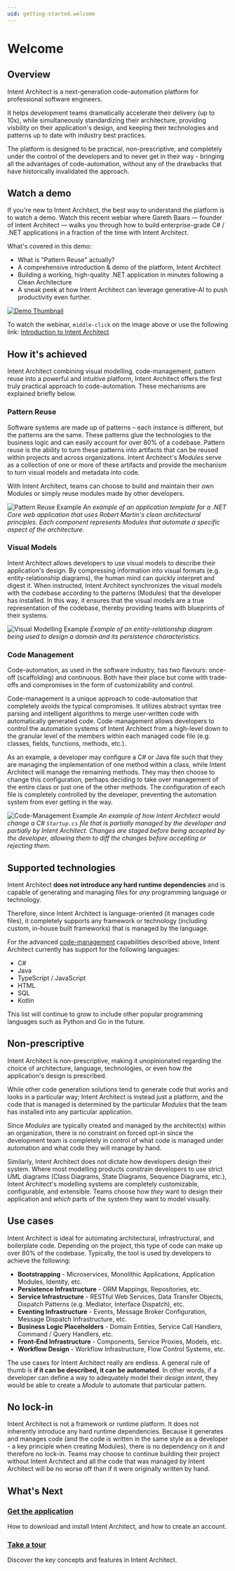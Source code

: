```yaml
---
uid: getting-started.welcome
---
```


# Welcome

## Overview

Intent Architect is a next-generation code-automation platform for professional software engineers.

It helps development teams dramatically accelerate their delivery (up to 10x), while simultaneously standardizing their architecture, providing visbility on their application's design, and keeping their technologies and patterns up to date with industry best practices.

The platform is designed to be practical, non-prescriptive, and completely under the control of the developers and to never get in their way - bringing all the advantages of code-automation, without any of the drawbacks that have historically invalidated the approach.

## Watch a demo

If you're new to Intent Architect, the best way to understand the platform is to watch a demo. Watch this recent webiar where Gareth Baars — founder of Intent Architect — walks you through how to build enterprise-grade C# / .NET applications in a fraction of the time with Intent Architect.

What's covered in this demo:

* What is "Pattern Reuse" actually?
* A comprehensive introduction & demo of the platform, Intent Architect
* Building a working, high-quality .NET application in minutes following a Clean Architecture
* A sneak peek at how Intent Architect can leverage generative-AI to push productivity even further.

[![Demo Thumbnail](images/demo-thumbnail.png)](https://intentarchitect.com/#/redirect/?category=resources&subCategory=IntroductionAndDemo)

To watch the webinar, `middle-click` on the image above or use the following link: [Introduction to Intent Architect](https://intentarchitect.com/#/redirect/?category=resources&subCategory=IntroductionAndDemo)

## How it's achieved

Intent Architect combining visual modelling, code-management, pattern reuse into a powerful and intuitive platform, Intent Architect offers the first truly practical approach to code-automation. These mechanisms are explained briefly below.

### Pattern Reuse

Software systems are made up of patterns – each instance is different, but the patterns are the same. These patterns glue the technologies to the business logic and can easily account for over 80% of a codebase. Pattern reuse is the ability to turn these patterns into artifacts that can be reused within projects and across organizations. Intent Architect's _Modules_ serve as a collection of one or more of these artifacts and provide the mechanism to turn visual models and metadata into code.

With Intent Architect, teams can choose to build and maintain their own Modules or simply reuse modules made by other developers.

![Pattern Reuse Example](images/pattern-reuse-example-dark.png)
_An example of an application template for a .NET Core web application that uses Robert Martin's clean architectural principles. Each component represents Modules that automate a specific aspect of the architecture._

### Visual Models

Intent Architect allows developers to use visual models to describe their application's design. By compressing information into visual formats (e.g. entity-relationship diagrams), the human mind can quickly interpret and digest it. When instructed, Intent Architect synchronizes the visual models with the codebase according to the patterns (Modules) that the developer has installed. In this way, it ensures that the visual models are a true representation of the codebase, thereby providing teams with blueprints of their systems.

![Visual Modelling Example](images/visual-modelling-example-dark.png)
_Example of an entity-relationship diagram being used to design a domain and its persistence characteristics._

### Code Management

Code-automation, as used in the software industry, has two flavours: once-off (scaffolding) and continuous. Both have their place but come with trade-offs and compromises in the form of customizability and control.

Code-management is a unique approach to code-automation that completely avoids the typical compromises. It utilizes abstract syntax tree parsing and intelligent algorithms to merge user-written code with automatically generated code. Code-management allows developers to control the automation systems of Intent Architect from a high-level down to the granular level of the members within each managed code file (e.g. classes, fields, functions, methods, etc.).

As an example, a developer may configure a C# or Java file such that they are managing the implementation of one method within a class, while Intent Architect will manage the remaining methods. They may then choose to change this configuration, perhaps deciding to take over management of the entire class or just one of the other methods. The configuration of each file is completely controlled by the developer, preventing the automation system from ever getting in the way.

![Code-Management Example](images/code-management-example-dark.png)
_An example of how Intent Architect would change a C# `Startup.cs` file that is partially managed by the developer and partially by Intent Architect. Changes are staged before being accepted by the developer, allowing them to diff the changes before accepting or rejecting them._

## Supported technologies

Intent Architect **does not introduce any hard runtime dependencies** and is capable of generating and managing files for _any_ programming language or technology.

Therefore, since Intent Architect is language-oriented (it manages code files), it completely supports any framework or technology (including custom, in-house built frameworks) that is managed by the language.

For the advanced [code-management](#code-management) capabilities described above, Intent Architect currently has support for the following languages:

- C#
- Java
- TypeScript / JavaScript
- HTML
- SQL
- Kotlin

This list will continue to grow to include other popular programming languages such as Python and Go in the future.

## Non-prescriptive

Intent Architect is non-prescriptive, making it unopinionated regarding the choice of architecture, language, technologies, or even how the application's design is prescribed.

While other code generation solutions tend to generate code that works and looks in a particular way; Intent Architect is instead just a platform, and the code that is managed is determined by the particular _Modules_ that the team has installed into any particular application.

Since _Modules_ are typically created and managed by the architect(s) within an organization, there is no constraint on forced opt-in since the development team is completely in control of what code is managed under automation and what code they will manage by hand.

Similarly, Intent Architect does not dictate how developers design their system. Where most modelling products constrain developers to use strict UML diagrams (Class Diagrams, State Diagrams, Sequence Diagrams, etc.), Intent Architect's modelling systems are completely customizable, configurable, and extensible. Teams choose how _they_ want to design their application and _which_ parts of the system they want to model visually.

## Use cases

Intent Architect is ideal for automating architectural, infrastructural, and boilerplate code. Depending on the project, this type of code can make up over 80% of the codebase. Typically, the tool is used by developers to achieve the following:

- **Bootstrapping** - Microservices, Monolithic Applications, Application Modules, Identity, etc.
- **Persistence Infrastructure** - ORM Mappings, Repositories, etc.
- **Service Infrastructure** - RESTful Web Services, Data Transfer Objects, Dispatch Patterns (e.g. Mediator, Interface Dispatch), etc.
- **Eventing Infrastructure** - Events, Message Broker Configuration, Message Dispatch Infrastructure, etc.
- **Business Logic Placeholders** - Domain Entities, Service Call Handlers, Command / Query Handlers, etc.
- **Front-End Infrastructure** - Components, Service Proxies, Models, etc.
- **Workflow Design** - Workflow Infrastructure, Flow Control Systems, etc.

The use cases for Intent Architect really are endless. A general rule of thumb is **if it can be described, it can be automated**. In other words, if a developer can define a way to adequately model their _design intent_, they would be able to create a _Module_ to automate that particular pattern.

## No lock-in

Intent Architect is not a framework or runtime platform. It does not inherently introduce any hard runtime dependencies. Because it generates and manages code (and the code is written in the same style as a developer - a key principle when creating Modules), there is no dependency on it and therefore no lock-in. Teams may choose to continue building their project without Intent Architect and all the code that was managed by Intent Architect will be no worse off than if it were originally written by hand.

## What's Next

### [Get the application](xref:getting-started.get-the-application)

How to download and install Intent Architect, and how to create an account.

### [Take a tour](xref:getting-started.take-a-tour)

Discover the key concepts and features in Intent Architect.
